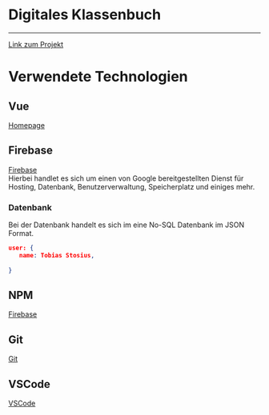# Digitales Klassenbuch
---
[Link zum Projekt](https://vuebook-5e6cf.firebaseapp.com/#/)

# Verwendete Technologien
## Vue
[Homepage](https://vuejs.org/)

## Firebase
[Firebase](https://firebase.google.com/) <br>
Hierbei handlet es sich um einen von Google bereitgestellten Dienst für Hosting, Datenbank, Benutzerverwaltung, Speicherplatz und einiges mehr.
### Datenbank
Bei der Datenbank handelt es sich im eine No-SQL Datenbank im JSON Format.
```json
user: {
   name: Tobias Stosius,
   
}
```
## NPM
[Firebase](https://firebase.google.com/)
## Git
[Git](https://firebase.google.com/)
## VSCode
[VSCode](https://firebase.google.com/)